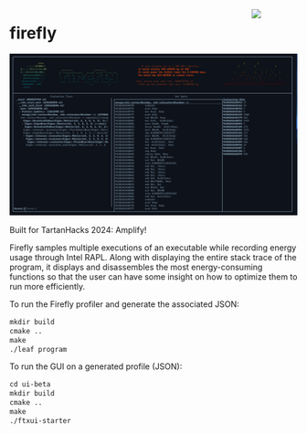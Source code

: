 <p align="center"><img style="float: right; width: 80px;" src="https://i.imgur.com/xz7unmY.png"></p>

# firefly
![](./firefly.png)

Built for TartanHacks 2024: Amplify! 

Firefly samples multiple executions of an executable while recording energy usage through Intel RAPL. Along with displaying the entire stack trace of the program, it displays and disassembles the most energy-consuming functions so that the user can have some insight on how to optimize them to run more efficiently.

To run the Firefly profiler and generate the associated JSON:
```
mkdir build
cmake ..
make
./leaf program
```

To run the GUI on a generated profile (JSON): 
```
cd ui-beta
mkdir build
cmake ..
make
./ftxui-starter
```
